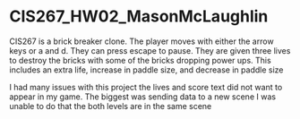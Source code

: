 # CIS267_HW02_MasonMcLaughlin

 CIS267 is a brick breaker clone. The player moves with either the arrow keys or a and d. They can press escape to pause. They are given three lives to destroy the bricks with some of the bricks dropping power ups. This includes an extra life, increase in paddle size, and decrease in paddle size

 I had many issues with this project the lives and score text did not want to appear in my game. The biggest was sending data to a new scene I was unable to do that the both levels are in the same scene 
